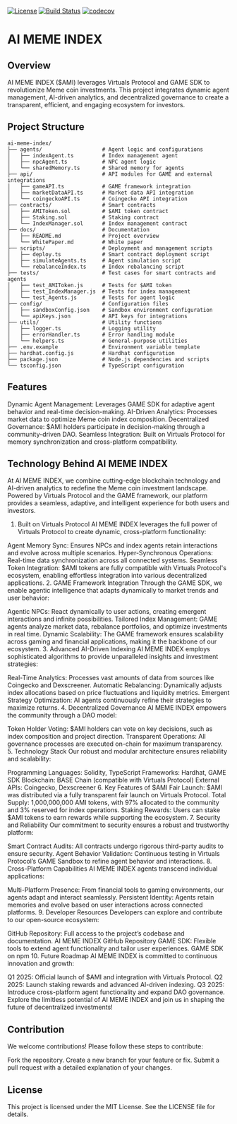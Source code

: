[![License](https://img.shields.io/badge/License-MIT-blue.svg)](https://opensource.org/licenses/MIT)
[![Build Status](https://img.shields.io/badge/build-passing-brightgreen.svg)]()  [![codecov](https://codecov.io/gh/YOUR_GITHUB_USERNAME/AI-Meme-Index/branch/main/graph/badge.svg?token=YOUR_CODECOV_TOKEN)]()
# AI MEME INDEX

## Overview
AI MEME INDEX ($AMI) leverages Virtuals Protocol and GAME SDK to revolutionize Meme coin investments. This project integrates dynamic agent management, AI-driven analytics, and decentralized governance to create a transparent, efficient, and engaging ecosystem for investors.

## Project Structure

```
ai-meme-index/
├── agents/                   # Agent logic and configurations
│   ├── indexAgent.ts         # Index management agent
│   ├── npcAgent.ts           # NPC agent logic
│   └── sharedMemory.ts       # Shared memory for agents
├── api/                      # API modules for GAME and external integrations
│   ├── gameAPI.ts            # GAME framework integration
│   ├── marketDataAPI.ts      # Market data API integration
│   └── coingeckoAPI.ts       # Coingecko API integration
├── contracts/                # Smart contracts
│   ├── AMIToken.sol          # $AMI token contract
│   ├── Staking.sol           # Staking contract
│   └── IndexManager.sol      # Index management contract
├── docs/                     # Documentation
│   ├── README.md             # Project overview
│   └── WhitePaper.md         # White paper
├── scripts/                  # Deployment and management scripts
│   ├── deploy.ts             # Smart contract deployment script
│   ├── simulateAgents.ts     # Agent simulation script
│   └── rebalanceIndex.ts     # Index rebalancing script
├── tests/                    # Test cases for smart contracts and agents
│   ├── test_AMIToken.js      # Tests for $AMI token
│   ├── test_IndexManager.js  # Tests for index management
│   └── test_Agents.js        # Tests for agent logic
├── config/                   # Configuration files
│   ├── sandboxConfig.json    # Sandbox environment configuration
│   └── apiKeys.json          # API keys for integrations
├── utils/                    # Utility functions
│   ├── logger.ts             # Logging utility
│   ├── errorHandler.ts       # Error handling module
│   └── helpers.ts            # General-purpose utilities
├── .env.example              # Environment variable template
├── hardhat.config.js         # Hardhat configuration
├── package.json              # Node.js dependencies and scripts
└── tsconfig.json             # TypeScript configuration
```
## Features
Dynamic Agent Management: Leverages GAME SDK for adaptive agent behavior and real-time decision-making.
AI-Driven Analytics: Processes market data to optimize Meme coin index composition.
Decentralized Governance: $AMI holders participate in decision-making through a community-driven DAO.
Seamless Integration: Built on Virtuals Protocol for memory synchronization and cross-platform compatibility.

## Technology Behind AI MEME INDEX
At AI MEME INDEX, we combine cutting-edge blockchain technology and AI-driven analytics to redefine the Meme coin investment landscape. Powered by Virtuals Protocol and the GAME framework, our platform provides a seamless, adaptive, and intelligent experience for both users and investors.
1. Built on Virtuals Protocol
AI MEME INDEX leverages the full power of Virtuals Protocol to create dynamic, cross-platform functionality:

Agent Memory Sync: Ensures NPCs and index agents retain interactions and evolve across multiple scenarios.
Hyper-Synchronous Operations: Real-time data synchronization across all connected systems.
Seamless Token Integration: $AMI tokens are fully compatible with Virtuals Protocol's ecosystem, enabling effortless integration into various decentralized applications.
2. GAME Framework Integration
Through the GAME SDK, we enable agentic intelligence that adapts dynamically to market trends and user behavior:

Agentic NPCs: React dynamically to user actions, creating emergent interactions and infinite possibilities.
Tailored Index Management: GAME agents analyze market data, rebalance portfolios, and optimize investments in real time.
Dynamic Scalability: The GAME framework ensures scalability across gaming and financial applications, making it the backbone of our ecosystem.
3. Advanced AI-Driven Indexing
AI MEME INDEX employs sophisticated algorithms to provide unparalleled insights and investment strategies:

Real-Time Analytics: Processes vast amounts of data from sources like Coingecko and Dexscreener.
Automatic Rebalancing: Dynamically adjusts index allocations based on price fluctuations and liquidity metrics.
Emergent Strategy Optimization: AI agents continuously refine their strategies to maximize returns.
4. Decentralized Governance
AI MEME INDEX empowers the community through a DAO model:

Token Holder Voting: $AMI holders can vote on key decisions, such as index composition and project direction.
Transparent Operations: All governance processes are executed on-chain for maximum transparency.
5. Technology Stack
Our robust and modular architecture ensures reliability and scalability:

Programming Languages: Solidity, TypeScript
Frameworks: Hardhat, GAME SDK
Blockchain: BASE Chain (compatible with Virtuals Protocol)
External APIs: Coingecko, Dexscreener
6. Key Features of $AMI
Fair Launch: $AMI was distributed via a fully transparent fair launch on Virtuals Protocol.
Total Supply: 1,000,000,000 AMI tokens, with 97% allocated to the community and 3% reserved for index operations.
Staking Rewards: Users can stake $AMI tokens to earn rewards while supporting the ecosystem.
7. Security and Reliability
Our commitment to security ensures a robust and trustworthy platform:

Smart Contract Audits: All contracts undergo rigorous third-party audits to ensure security.
Agent Behavior Validation: Continuous testing in Virtuals Protocol’s GAME Sandbox to refine agent behavior and interactions.
8. Cross-Platform Capabilities
AI MEME INDEX agents transcend individual applications:

Multi-Platform Presence: From financial tools to gaming environments, our agents adapt and interact seamlessly.
Persistent Identity: Agents retain memories and evolve based on user interactions across connected platforms.
9. Developer Resources
Developers can explore and contribute to our open-source ecosystem:

GitHub Repository: Full access to the project’s codebase and documentation.
AI MEME INDEX GitHub Repository
GAME SDK: Flexible tools to extend agent functionality and tailor user experiences.
GAME SDK on npm
10. Future Roadmap
AI MEME INDEX is committed to continuous innovation and growth:

Q1 2025: Official launch of $AMI and integration with Virtuals Protocol.
Q2 2025: Launch staking rewards and advanced AI-driven indexing.
Q3 2025: Introduce cross-platform agent functionality and expand DAO governance.
Explore the limitless potential of AI MEME INDEX and join us in shaping the future of decentralized investments!



## Contribution
We welcome contributions! Please follow these steps to contribute:

Fork the repository.
Create a new branch for your feature or fix.
Submit a pull request with a detailed explanation of your changes.

## License
This project is licensed under the MIT License. See the LICENSE file for details.



